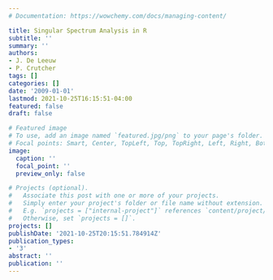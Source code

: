 ```yaml
---
# Documentation: https://wowchemy.com/docs/managing-content/

title: Singular Spectrum Analysis in R
subtitle: ''
summary: ''
authors:
- J. De Leeuw
- P. Crutcher
tags: []
categories: []
date: '2009-01-01'
lastmod: 2021-10-25T16:15:51-04:00
featured: false
draft: false

# Featured image
# To use, add an image named `featured.jpg/png` to your page's folder.
# Focal points: Smart, Center, TopLeft, Top, TopRight, Left, Right, BottomLeft, Bottom, BottomRight.
image:
  caption: ''
  focal_point: ''
  preview_only: false

# Projects (optional).
#   Associate this post with one or more of your projects.
#   Simply enter your project's folder or file name without extension.
#   E.g. `projects = ["internal-project"]` references `content/project/deep-learning/index.md`.
#   Otherwise, set `projects = []`.
projects: []
publishDate: '2021-10-25T20:15:51.784914Z'
publication_types:
- '3'
abstract: ''
publication: ''
---
```

